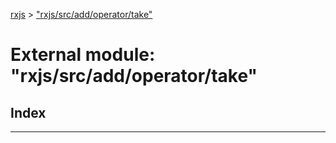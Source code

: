 [rxjs](../README.md) > ["rxjs/src/add/operator/take"](../modules/_rxjs_src_add_operator_take_.md)

# External module: "rxjs/src/add/operator/take"

## Index

---

